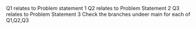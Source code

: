 Q1 relates to Problem statement 1
Q2 relates to Problem Statement 2
Q3 relates to Problem Statement 3
Check the branches undeer main for each of Q1,Q2,Q3
